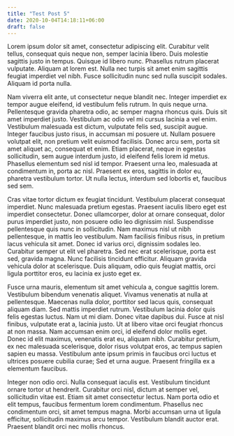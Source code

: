 ```yaml
---
title: "Test Post 5"
date: 2020-10-04T14:18:11+06:00
draft: false
---
```




Lorem ipsum dolor sit amet, consectetur adipiscing elit. Curabitur velit tellus, consequat quis neque non, semper lacinia libero. Duis molestie sagittis justo in tempus. Quisque id libero nunc. Phasellus rutrum placerat vulputate. Aliquam at lorem est. Nulla nec turpis sit amet enim sagittis feugiat imperdiet vel nibh. Fusce sollicitudin nunc sed nulla suscipit sodales. Aliquam id porta nulla.

Nam viverra elit ante, ut consectetur neque blandit nec. Integer imperdiet ex tempor augue eleifend, id vestibulum felis rutrum. In quis neque urna. Pellentesque gravida pharetra odio, ac semper magna rhoncus quis. Duis sit amet imperdiet justo. Vestibulum ac odio vel mi cursus lacinia a vel enim. Vestibulum malesuada est dictum, vulputate felis sed, suscipit augue. Integer faucibus justo risus, in accumsan mi posuere ut. Nullam posuere volutpat elit, non pretium velit euismod facilisis. Donec arcu sem, porta sit amet aliquet ac, consequat et enim. Etiam placerat, neque in egestas sollicitudin, sem augue interdum justo, id eleifend felis lorem id metus. Phasellus elementum sed nisl id tempor. Praesent urna leo, malesuada at condimentum in, porta ac nisl. Praesent ex eros, sagittis in dolor eu, pharetra vestibulum tortor. Ut nulla lectus, interdum sed lobortis et, faucibus sed sem.

Cras vitae tortor dictum ex feugiat tincidunt. Vestibulum placerat consequat imperdiet. Nunc malesuada pretium egestas. Praesent iaculis libero eget est imperdiet consectetur. Donec ullamcorper, dolor at ornare consequat, dolor purus imperdiet justo, non posuere odio leo dignissim nisl. Suspendisse pellentesque quis nunc in sollicitudin. Nam maximus nisl ut nibh pellentesque, in mattis leo vestibulum. Nam facilisis finibus risus, in pretium lacus vehicula sit amet. Donec id varius orci, dignissim sodales leo. Curabitur semper ut elit vel pharetra. Sed nec erat scelerisque, porta est sed, gravida magna. Nunc facilisis tincidunt efficitur. Aliquam gravida vehicula dolor at scelerisque. Duis aliquam, odio quis feugiat mattis, orci ligula porttitor eros, eu lacinia ex justo eget ex.

Fusce urna mauris, elementum sit amet vehicula a, congue sagittis lorem. Vestibulum bibendum venenatis aliquet. Vivamus venenatis at nulla at pellentesque. Maecenas nulla dolor, porttitor sed lacus quis, consequat aliquam diam. Sed mattis imperdiet rutrum. Vestibulum lacinia dolor quis felis egestas luctus. Nam ut mi diam. Donec vitae dapibus dui. Fusce at nisl finibus, vulputate erat a, lacinia justo. Ut at libero vitae orci feugiat rhoncus at non massa. Nam accumsan enim orci, id eleifend dolor mollis eget. Donec id elit maximus, venenatis erat eu, aliquam nibh. Curabitur pretium, ex nec malesuada scelerisque, dolor risus volutpat eros, ac tempus sapien sapien eu massa. Vestibulum ante ipsum primis in faucibus orci luctus et ultrices posuere cubilia curae; Sed et urna augue. Praesent fringilla ex a elementum faucibus.

Integer non odio orci. Nulla consequat iaculis est. Vestibulum tincidunt ornare tortor ut hendrerit. Curabitur orci nisl, dictum at semper vel, sollicitudin vitae est. Etiam sit amet consectetur lectus. Nam porta odio et elit tempus, faucibus fermentum lorem condimentum. Phasellus nec condimentum orci, sit amet tempus magna. Morbi accumsan urna ut ligula efficitur, sollicitudin maximus arcu tempor. Vestibulum blandit auctor erat. Praesent blandit orci nec mollis rhoncus. 